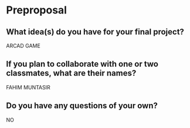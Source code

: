 # Preproposal

## What idea(s) do you have for your final project?

ARCAD GAME

## If you plan to collaborate with one or two classmates, what are their names?

FAHIM MUNTASIR

## Do you have any questions of your own?

NO
